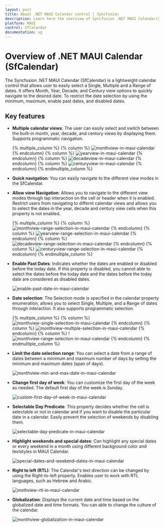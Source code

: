 ```yaml
---
layout: post
title: About .NET MAUI Calendar control | Syncfusion
description: Learn here the overview of Syncfusion .NET MAUI Calendar(SfCalendar) control, its basic features and functionalities of calendar.
platform: MAUI
control: SfCalendar
documentation: ug
---
```


# Overview of .NET MAUI Calendar (SfCalendar)

The Syncfusion .NET MAUI Calendar (SfCalendar) is a lightweight calendar control that allows user to easily select a Single, Multiple and a Range of dates. It offers Month, Year, Decade, and Century view options to quickly navigate to the desired date. To restrict the date selection by using the minimum, maximum, enable past dates, and disabled dates.


## Key features

* **Multiple calendar views**: The user can easily select and switch between the built-in month, year, decade, and century views by displaying them. Supports programmatic navigation.

   {% multiple_column %}
   {% column %}
   ![monthview-in-maui-calendar](images/overview/MultipleViews/monthview-in-maui-calendar.png)
   {% endcolumn}
   {% column %}
   ![yearview-in-maui-calendar](images/overview/MultipleViews/yearview-in-maui-calendar.png)
   {% endcolumn}
   {% column %}
   ![decadeview-in-maui-calendar](images/overview/MultipleViews/decadeview-in-maui-calendar.png)
   {% endcolumn}
   {% column %}
   ![centuryview-in-maui-calendar](images/overview/MultipleViews/centuryview-in-maui-calendar.png)
   {% endcolumn}
   {% endmultiple_column %}

* **Quick navigation**: You can easily navigate to the different view modes in the SfCalendar.

* **Allow view Navigation**: Allows you to navigate to the different view modes through tap interaction on the cell or header when it is enabled. Restrict users from navigating to differnt calendar views and allows you to select the dates in the year, decade and century view cells when this property is not enabled.

   {% multiple_column %}
   {% column %}
   ![monthview-range-selection-in-maui-calendar](images/overview/SelectionWhileAllowViewNavigation/monthview-range-selection-in-maui-calendar.png)
   {% endcolumn}
   {% column %}
   ![yearview-range-selection-in-maui-calendar](images/overview/SelectionWhileAllowViewNavigation/yearview-range-selection-in-maui-calendar.png)
   {% endcolumn}
   {% column %}
   ![decadeview-range-selection-in-maui-calendar](images/overview/SelectionWhileAllowViewNavigation/decadeview-range-selection-in-maui-calendar.png)
   {% endcolumn}
   {% column %}
   ![centuryview-range-selection-in-maui-calendar](images/overview/SelectionWhileAllowViewNavigation/centuryview-range-selection-in-maui-calendar.png)
   {% endcolumn}
   {% endmultiple_column %}

* **Enable Past Dates**: Indicates whether the dates are enabled or disabled before the today date. If this property is disabled, you cannot able to select the dates before the today date and the dates before the today date are considered as disabled dates.

   ![enable-past-date-in-maui-calendar](images/overview/enable-past-date-in-maui-calendar.png)

* **Date selection**: The Selection mode is specified in the calendar property enumeration, allows you to select Single, Multiple, and a Range of dates through interaction. It also supports programmatic selection.

   {% multiple_column %}
   {% column %}
   ![monthview-single-selection-in-maui-calendar](images/overview/DateSelection/monthview-single-selection-in-maui-calendar.png)
   {% endcolumn}
   {% column %}
   ![monthview-multiple-selection-in-maui-calendar](images/overview/DateSelection/monthview-multiple-selection-in-maui-calendar.png)
   {% endcolumn}
   {% column %}
   !![monthview-range-selection-in-maui-calendar](images/overview/DateSelection/monthview-range-selection-in-maui-calendar.png)
   {% endcolumn}
   {% endmultiple_column %}

* **Limit the date selection range**: You can select a date from a range of dates between a minimum and maximum number of days by setting the minimum and maximum dates (span of days).

   ![monthview-min-and-max-date-in-maui-calendar](images/overview/monthview-min-and-max-date-in-maui-calendar.png)

* **Change first day of week**: You can customize the first day of the week as needed. The default first day of the week is Sunday.

   ![custom-first-day-of-week-in-maui-calendar](images/overview/custom-first-day-of-week-in-maui-calendar.png)

* **Selectable Day Predicate**: This property decides whether the cell is selectable or not in calendar and if you want to disable the particular date in a calendar. Easily prevent the selection of weekends by disabling them.

   ![selectable-day-predicate-in-maui-calendar](images/overview/selectable-day-predicate-in-maui-calendar.png)

* **Highlight weekends and special dates**: Can highlight any special dates or every weekend in a month using different background color and textstyles in MAUI Calendar.

   ![special-dates-and-weekend-dates-in-maui-calendar](images/overview/special-dates-and-weekend-dates-in-maui-calendar.png)

* **Right to left (RTL)**: The Calendar's text direction can be changed by using the Right-to-left property. Enables user to work with RTL languages, such as Hebrew and Arabic.

   ![mothview-rtl-in-maui-calendar](images/overview/mothview-rtl-in-maui-calendar.png)

* **Globalization**: Displays the current date and time based on the globalized date and time formats. You can able to change the culture of the calendar.

   ![monthview-globalization-in-maui-calendar](images/overview/monthview-globalization-in-maui-calendar.png)
